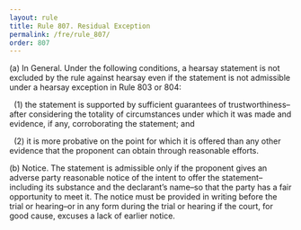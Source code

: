 ```yaml
---
layout: rule
title: Rule 807. Residual Exception
permalink: /fre/rule_807/
order: 807
---
```


(a) In General. Under the following conditions, a hearsay statement is not excluded by the rule against hearsay even if the statement is not admissible under a hearsay exception in Rule 803 or 804:


&nbsp;&nbsp;(1) the statement is supported by sufficient guarantees of trustworthiness–after considering the totality of circumstances under which it was made and evidence, if any, corroborating the statement; and


&nbsp;&nbsp;(2) it is more probative on the point for which it is offered than any other evidence that the proponent can obtain through reasonable efforts.


(b) Notice. The statement is admissible only if the proponent gives an adverse party reasonable notice of the intent to offer the statement–including its substance and the declarant’s name–so that the party has a fair opportunity to meet it. The notice must be provided in writing before the trial or hearing–or in any form during the trial or hearing if the court, for good cause, excuses a lack of earlier notice.

